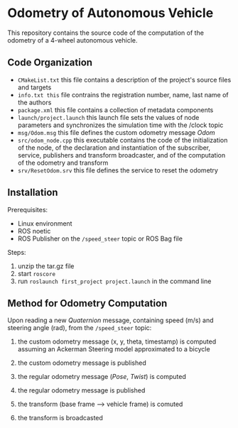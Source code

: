 # Odometry of Autonomous Vehicle 

This repository contains the source code of the computation of the odometry of a 4-wheel autonomous vehicle. 

## Code Organization
- `CMakeList.txt` this file contains a description of the project's source files and targets
- `info.txt this` file contrains the registration number, name, last name of the authors 
- `package.xml` this file contains a collection of metadata components 
- `launch/project.launch` this launch file sets the values of node parameters and synchronizes the simulation time with the /clock topic
- `msg/Odom.msg` this file defines the custom odometry message *Odom* 
- `src/odom_node.cpp` this executable contains the code of the initialization of the node, of the declaration and instantiation of the subscriber, service, publishers and transform broadcaster, and of the computation of the odometry and transform
- `srv/ResetOdom.srv` this file defines the service to reset the odometry 

## Installation 

Prerequisites:
  - Linux environment
  - ROS noetic 
  - ROS Publisher on the `/speed_steer` topic or ROS Bag file 
  
Steps:

1. unzip the tar.gz file 
2. start `roscore` 
3. run `roslaunch first_project project.launch` in the command line 

## Method for Odometry Computation
Upon reading a new *Quaternion* message, containing speed (m/s) and steering angle (rad), from the `/speed_steer` topic: 

1. the custom odometry message (x, y, theta, timestamp) is computed assuming an Ackerman Steering model approximated to a bicycle 

1. the custom odometry message is published 

1. the regular odometry message (*Pose*, *Twist*) is computed 

1. the regular odometry message is published 

1. the transform (base frame --> vehicle frame) is comuted 

1. the transform is broadcasted 

